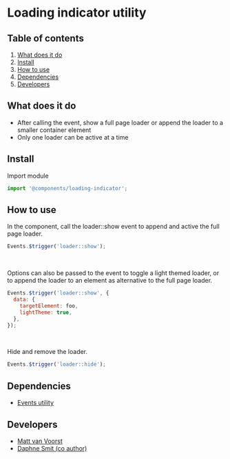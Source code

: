 # Loading indicator utility

## Table of contents
1. [What does it do](#markdown-header-what-does-it-do)
2. [Install](#markdown-header-install)
3. [How to use](#markdown-header-how-to-use)
4. [Dependencies](#markdown-header-dependencies)
5. [Developers](#markdown-header-developers)


## What does it do
* After calling the event, show a full page loader or append the loader to a smaller container element
* Only one loader can be active at a time

## Install
Import module
```javascript
import '@components/loading-indicator';
```

## How to use

In the component, call the loader::show event to append and active the full page loader.

```javascript
Events.$trigger('loader::show');
```
<br/>

Options can also be passed to the event to toggle a light themed loader, or to append the loader to an element as alternative to the full page loader.

```javascript
Events.$trigger('loader::show', {
  data: {
    targetElement: foo,
    lightTheme: true,
  },
});
``` 

<br/>

Hide and remove the loader.

```javascript
Events.$trigger('loader::hide');
```

## Dependencies
* [Events utility](/utilities/events/)

## Developers
* [Matt van Voorst](mailto:matt.vanvoorst@deptagency.com)
* [Daphne Smit (co author)](mailto:daphne.smit@deptagency.com)
